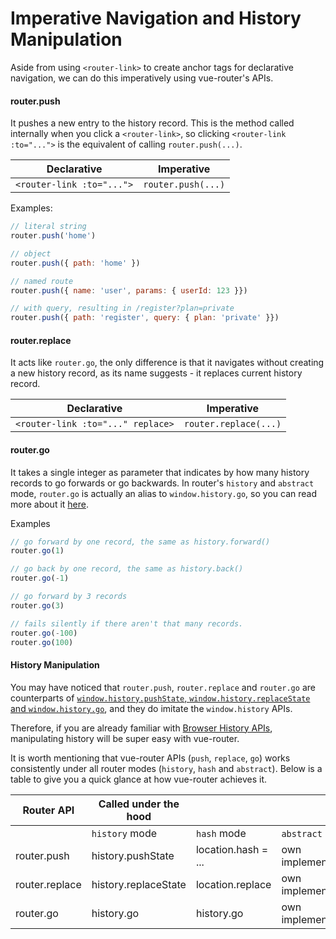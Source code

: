 # Imperative Navigation and History Manipulation

Aside from using `<router-link>` to create anchor tags for declarative navigation, we can do this imperatively using vue-router's APIs.


#### router.push
It pushes a new entry to the history record. This is the method called internally when you click a `<router-link>`, so clicking `<router-link :to="...">` is the equivalent of calling `router.push(...)`. 

| Declarative | Imperative |
|-------------|------------|
| `<router-link :to="...">` | `router.push(...)` |

Examples: 
``` js
// literal string
router.push('home')

// object
router.push({ path: 'home' })

// named route
router.push({ name: 'user', params: { userId: 123 }})

// with query, resulting in /register?plan=private 
router.push({ path: 'register', query: { plan: 'private' }})
```

#### router.replace
It acts like `router.go`, the only difference is that it navigates without creating a new history record, as its name suggests - it replaces current history record.

| Declarative | Imperative |
|-------------|------------|
| `<router-link :to="..." replace>` | `router.replace(...)` |


#### router.go
It takes a single integer as parameter that indicates by how many history records to go forwards or go backwards. In router's `history` and `abstract` mode, `router.go` is actually an alias to `window.history.go`, so you can read more about it [here](https://developer.mozilla.org/en-US/docs/Web/API/History).

Examples

``` js
// go forward by one record, the same as history.forward()
router.go(1)

// go back by one record, the same as history.back()
router.go(-1)

// go forward by 3 records
router.go(3)

// fails silently if there aren't that many records.
router.go(-100)
router.go(100)
```


#### History Manipulation

You may have noticed that `router.push`, `router.replace` and `router.go` are counterparts of [`window.history.pushState`, `window.history.replaceState` and `window.history.go`](https://developer.mozilla.org/en-US/docs/Web/API/History), and they do imitate the `window.history` APIs.

Therefore, if you are already familiar with [Browser History APIs](https://developer.mozilla.org/en-US/docs/Web/API/History_API), manipulating history will be super easy with vue-router.

It is worth mentioning that vue-router APIs (`push`, `replace`, `go`) works consistently under all router modes (`history`, `hash` and `abstract`). Below is a table to give you a quick glance at how vue-router achieves it.

| Router API     | Called under the hood |                       |                    |
|----------------|-----------------------|-----------------------|--------------------|
|                | `history` mode        | `hash` mode           | `abstract` mode    |
| router.push    | history.pushState     | location.hash = ...   | own implementation |
| router.replace | history.replaceState  | location.replace      | own implementation |
| router.go      | history.go            | history.go            | own implementation | 
